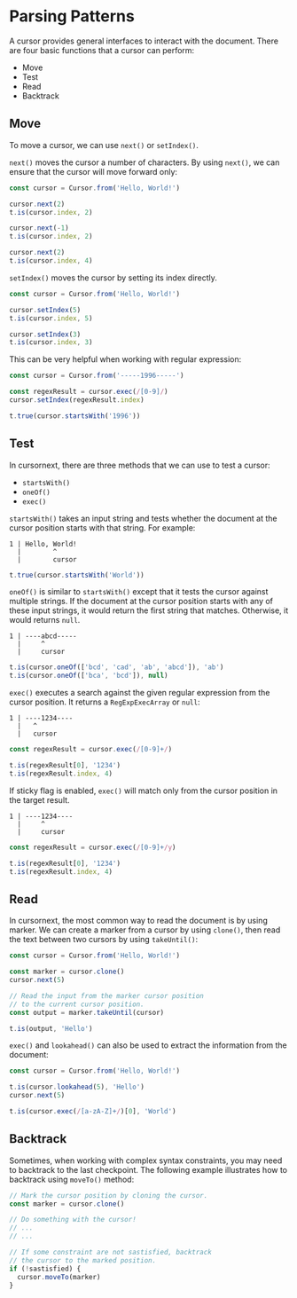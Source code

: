 # Parsing Patterns

A cursor provides general interfaces to interact with the document. There are four basic functions that a cursor can perform:

- Move
- Test
- Read
- Backtrack

## Move

To move a cursor, we can use `next()` or `setIndex()`.

`next()` moves the cursor a number of characters. By using `next()`, we can ensure that the cursor will move forward only:

```ts
const cursor = Cursor.from('Hello, World!')

cursor.next(2)
t.is(cursor.index, 2)

cursor.next(-1)
t.is(cursor.index, 2)

cursor.next(2)
t.is(cursor.index, 4)
```

`setIndex()` moves the cursor by setting its index directly.

```ts
const cursor = Cursor.from('Hello, World!')

cursor.setIndex(5)
t.is(cursor.index, 5)

cursor.setIndex(3)
t.is(cursor.index, 3)
```

This can be very helpful when working with regular expression:

```ts
const cursor = Cursor.from('-----1996-----')

const regexResult = cursor.exec(/[0-9]/)
cursor.setIndex(regexResult.index)

t.true(cursor.startsWith('1996'))
```

## Test

In cursornext, there are three methods that we can use to test a cursor:

- `startsWith()`
- `oneOf()`
- `exec()`

`startsWith()` takes an input string and tests whether the document at the cursor position starts with that string. For example:

```
1 | Hello, World!
  |        ^
  |        cursor
```

```ts
t.true(cursor.startsWith('World'))
```

`oneOf()` is similar to `startsWith()` except that it tests the cursor against multiple strings. If the document at the cursor position starts with any of these input strings, it would return the first string that matches. Otherwise, it would returns `null`.

```
1 | ----abcd-----
  |     ^
  |     cursor
```

```ts
t.is(cursor.oneOf(['bcd', 'cad', 'ab', 'abcd']), 'ab')
t.is(cursor.oneOf(['bca', 'bcd']), null)
```

`exec()` executes a search against the given regular expression from the cursor position. It returns a `RegExpExecArray` or `null`:

```
1 | ----1234----
  |   ^
  |   cursor
```

```ts
const regexResult = cursor.exec(/[0-9]+/)

t.is(regexResult[0], '1234')
t.is(regexResult.index, 4)
```

If sticky flag is enabled, `exec()` will match only from the cursor position in the target result.

```
1 | ----1234----
  |     ^
  |     cursor
```

```ts
const regexResult = cursor.exec(/[0-9]+/y)

t.is(regexResult[0], '1234')
t.is(regexResult.index, 4)
```

## Read

In cursornext, the most common way to read the document is by using marker. We can create a marker from a cursor by using `clone()`, then read the text between two cursors by using `takeUntil()`:

```ts
const cursor = Cursor.from('Hello, World!')

const marker = cursor.clone()
cursor.next(5)

// Read the input from the marker cursor position
// to the current cursor position.
const output = marker.takeUntil(cursor)

t.is(output, 'Hello')
```

`exec()` and `lookahead()` can also be used to extract the information from the document:

```ts
const cursor = Cursor.from('Hello, World!')

t.is(cursor.lookahead(5), 'Hello')
cursor.next(5)

t.is(cursor.exec(/[a-zA-Z]+/)[0], 'World')
```

## Backtrack

Sometimes, when working with complex syntax constraints, you may need to backtrack to the last checkpoint. The following example illustrates how to backtrack using `moveTo()` method:

```ts
// Mark the cursor position by cloning the cursor.
const marker = cursor.clone()

// Do something with the cursor!
// ...
// ...

// If some constraint are not sastisfied, backtrack
// the cursor to the marked position.
if (!sastisfied) {
  cursor.moveTo(marker)
}
```
